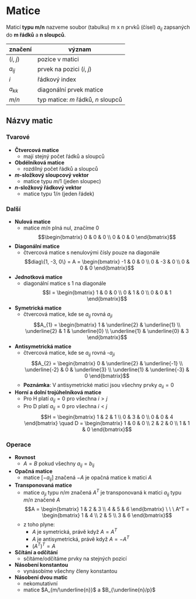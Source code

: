 # Matice

Maticí **typu m/n** nazveme soubor (tabulku) m x n prvků (čísel) $a_{ij}$ zapsaných do **m řádků** a **n sloupců**.

| značení    | význam                     |
| ---------- | -------------------------- |
| ($i$, $j$) | pozice v matici            |
| $a_{ij}$   | prvek na pozici ($i$, $j$) |
| $i$        | řádkový index              |
| $a_{kk}$   | diagonální prvek matice    |
| $m/n$        | typ matice: $m$ řádků, $n$ sloupců                           |

## Názvy matic

### Tvarové
- **Čtvercová matice**
	- mají stejný počet řádků a sloupců                           
- **Obdélníková matice**
	- rozdílný počet řádků a sloupců
- **$m$-složkový sloupcový vektor**
	- matice typu $m/1$ (jeden sloupec)
- **$n$-složkový řádkový vektor**
	- matice typu $1/n$ (jeden řádek)

### Další
- **Nulová matice**
	- matice $m/n$ plná nul, značíme 0
	$$\begin{bmatrix} 0 & 0 & 0 \\ 0 & 0 & 0 \end{bmatrix}$$
- **Diagonální matice**
	- čtvercová matice s nenulovými čísly pouze na diagonále
	$$diag\{1, -3, 0\} = A = \begin{bmatrix} -1 & 0 & 0 \\ 0 & -3 & 0 \\ 0 & 0 & 0 \end{bmatrix}$$
- **Jednotková matice**
	- diagonální matice s 1 na diagonále
	$$I = \begin{bmatrix} 1 & 0 & 0 \\ 0 & 1 & 0 \\ 0 & 0 & 1 \end{bmatrix}$$
- **Symetrická matice**
	- čtvercová matice, kde se $a_{ij}$ rovná $a_{ji}$
	$$A_{1} = \begin{bmatrix} 1 & \underline{2} & \underline{1} \\ \underline{2} & 1 & \underline{0} \\ \underline{1} & \underline{0} & 3 \end{bmatrix}$$
- **Antisymetrická matice**
	- čtvercová matice, kde se $a_{ij}$ rovná -$a_{ji}$
	$$A_{2} = \begin{bmatrix} 0 & \underline{2} & \underline{-1} \\ \underline{-2} & 0 & \underline{3} \\ \underline{1} & \underline{-3} & 0 \end{bmatrix}$$
	- **Poznámka**: V antisymetrické matici jsou všechny prvky $a_{ii} = 0$
- **Horní a dolní trojúhelníková matice**
	- Pro H platí $a_{ij} = 0$ pro všechna $i > j$
	- Pro D platí $a_{ij} = 0$ pro všechna $i < j$
	$$H = \begin{bmatrix} 1 & 2 & 1 \\ 0 & 3 & 0 \\ 0 & 0 & 4 \end{bmatrix} \quad D = \begin{bmatrix} 1 & 0 & 0 \\ 2 & 2 & 0 \\ 1 & 1 & 0 \end{bmatrix}$$

### Operace

- **Rovnost**
	- $A = B$ pokud všechny $a_{ij} = b_{ij}$
- **Opačná matice**
	- matice $[-a_{ij}]$ značená $-A$ je opačná matice k matici $A$
- **Transponovaná matice**
	- matice $a_{ji}$ typu $n/m$ značená $A^T$ je transponovaná k matici $a_{ij}$ typu $m/n$ značené $A$
	$$A = \begin{bmatrix} 1 & 2 & 3 \\ 4 & 5 & 6 \end{bmatrix} \ \ \ A^T = \begin{bmatrix} 1 & 4 \\ 2 & 5 \\ 3 & 6 \end{bmatrix}$$
	- z toho plyne:
		- $A$ je symetrická, právě když $A = A^T$
		- $A$ je antisymetrická, právě když $A = -A^T$
		- $(A^T)^T = A$
- **Sčítání a odčítání**
	- sčítáme/odčítáme prvky na stejných pozicí
- **Násobení konstantou**
	- vynásobíme všechny členy konstantou
- **Násobení dvou matic**
	- nekomutativní
	- matice $A_{m/\underline{n}}$ a $B_{\underline{n}/p}$